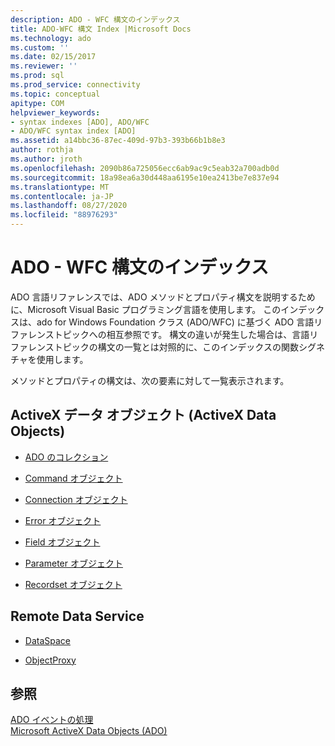 ```yaml
---
description: ADO - WFC 構文のインデックス
title: ADO-WFC 構文 Index |Microsoft Docs
ms.technology: ado
ms.custom: ''
ms.date: 02/15/2017
ms.reviewer: ''
ms.prod: sql
ms.prod_service: connectivity
ms.topic: conceptual
apitype: COM
helpviewer_keywords:
- syntax indexes [ADO], ADO/WFC
- ADO/WFC syntax index [ADO]
ms.assetid: a14bbc36-87ec-409d-97b3-393b66b1b8e3
author: rothja
ms.author: jroth
ms.openlocfilehash: 2090b86a725056ecc6ab9ac9c5eab32a700adb0d
ms.sourcegitcommit: 18a98ea6a30d448aa6195e10ea2413be7e837e94
ms.translationtype: MT
ms.contentlocale: ja-JP
ms.lasthandoff: 08/27/2020
ms.locfileid: "88976293"
---
```

# <a name="ado---wfc-syntax-index"></a>ADO - WFC 構文のインデックス
ADO 言語リファレンスでは、ADO メソッドとプロパティ構文を説明するために、Microsoft Visual Basic プログラミング言語を使用します。 このインデックスは、ado for Windows Foundation クラス (ADO/WFC) に基づく ADO 言語リファレンストピックへの相互参照です。 構文の違いが発生した場合は、言語リファレンストピックの構文の一覧とは対照的に、このインデックスの関数シグネチャを使用します。  
  
 メソッドとプロパティの構文は、次の要素に対して一覧表示されます。  
  
## <a name="activex-data-objects"></a>ActiveX データ オブジェクト (ActiveX Data Objects)  
  
-   [ADO のコレクション](./collections-ado-wfc-syntax.md)  
  
-   [Command オブジェクト](./command-ado-wfc-syntax.md)  
  
-   [Connection オブジェクト](./connection-ado-wfc-syntax.md)  
  
-   [Error オブジェクト](./error-ado-wfc-syntax.md)  
  
-   [Field オブジェクト](./field-ado-wfc-syntax.md)  
  
-   [Parameter オブジェクト](./parameter-ado-wfc-syntax.md)  
  
-   [Recordset オブジェクト](./recordset-ado-wfc-syntax.md)  
  
## <a name="remote-data-service"></a>Remote Data Service  
  
-   [DataSpace](./dataspace-ado-wfc-syntax.md)  
  
-   [ObjectProxy](./objectproxy-ado-wfc-syntax.md)  
  
## <a name="see-also"></a>参照  
 [ADO イベントの処理](../../guide/data/handling-ado-events.md)   
 [Microsoft ActiveX Data Objects (ADO)](../../microsoft-activex-data-objects-ado.md)